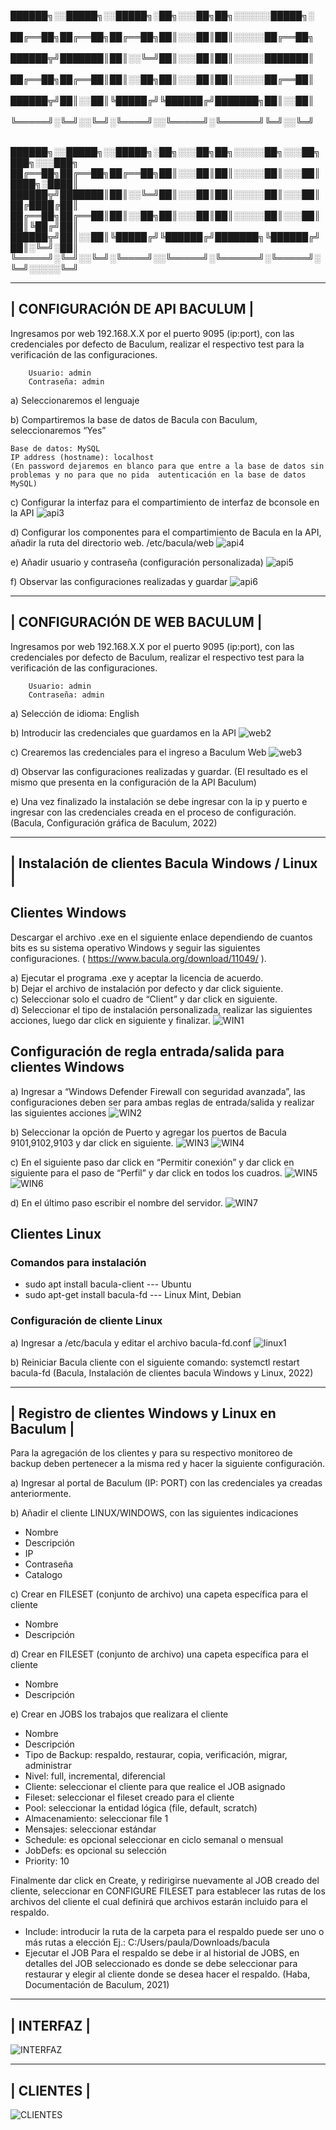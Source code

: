 
██████╗░░█████╗░░█████╗░██╗░░░██╗██╗░░░░░░█████╗░  
██╔══██╗██╔══██╗██╔══██╗██║░░░██║██║░░░░░██╔══██╗  
██████╦╝███████║██║░░╚═╝██║░░░██║██║░░░░░███████║  
██╔══██╗██╔══██║██║░░██╗██║░░░██║██║░░░░░██╔══██║  
██████╦╝██║░░██║╚█████╔╝╚██████╔╝███████╗██║░░██║  
╚═════╝░╚═╝░░╚═╝░╚════╝░░╚═════╝░╚══════╝╚═╝░░╚═╝  

██████╗░░█████╗░░█████╗░██╗░░░██╗██╗░░░░░██╗░░░██╗███╗░░░███╗
██╔══██╗██╔══██╗██╔══██╗██║░░░██║██║░░░░░██║░░░██║████╗░████║
██████╦╝███████║██║░░╚═╝██║░░░██║██║░░░░░██║░░░██║██╔████╔██║
██╔══██╗██╔══██║██║░░██╗██║░░░██║██║░░░░░██║░░░██║██║╚██╔╝██║
██████╦╝██║░░██║╚█████╔╝╚██████╔╝███████╗╚██████╔╝██║░╚═╝░██║
╚═════╝░╚═╝░░╚═╝░╚════╝░░╚═════╝░╚══════╝░╚═════╝░╚═╝░░░░░╚═╝


----------------------------------------------------------------------
|                CONFIGURACIÓN DE API BACULUM                        |
----------------------------------------------------------------------

Ingresamos por web 192.168.X.X por el puerto 9095 (ip:port), con las credenciales por defecto de Baculum, realizar el respectivo test para la verificación de las configuraciones.
        
        Usuario: admin 
        Contraseña: admin

a)	Seleccionaremos el lenguaje

b)	Compartiremos la base de datos de Bacula con Baculum, seleccionaremos “Yes” 
  
    Base de datos: MySQL
    IP address (hostname): localhost
    (En password dejaremos en blanco para que entre a la base de datos sin problemas y no para que no pida  autenticación en la base de datos MySQL)

c)	Configurar la interfaz para el compartimiento de interfaz de bconsole en la API
    ![api3](https://user-images.githubusercontent.com/103973381/228109440-b5f7ce07-b318-499a-b5df-78f708087198.png)

d)	Configurar los componentes para el compartimiento de Bacula en la API, añadir la ruta del directorio web.
        /etc/bacula/web
        ![api4](https://user-images.githubusercontent.com/103973381/228301704-e8e65fd0-89eb-4951-9349-dbbfd1551137.png)

e)	Añadir usuario y contraseña (configuración personalizada)
        ![api5](https://user-images.githubusercontent.com/103973381/228329343-41a5ca2e-fc26-42b3-a96d-2fa22b74e191.png)

f)	Observar las configuraciones realizadas y guardar
        ![api6](https://user-images.githubusercontent.com/103973381/228331216-3bf9079b-c6ee-4893-ade3-5aefb08ef3ff.png)


----------------------------------------------------------------------
|                    CONFIGURACIÓN DE WEB BACULUM                    |
----------------------------------------------------------------------

Ingresamos por web 192.168.X.X por el puerto 9095 (ip:port), con las credenciales por defecto de Baculum, realizar el respectivo test para la verificación de las configuraciones.

        Usuario: admin 
        Contraseña: admin
        
a)	Selección de idioma: English

b)	Introducir las credenciales que guardamos en la API
![web2](https://user-images.githubusercontent.com/103973381/229323884-0c2e52bc-0be2-4ca5-ad8e-abda2a5192d1.png)

c)	Crearemos las credenciales para el ingreso a Baculum Web
![web3](https://user-images.githubusercontent.com/103973381/229323925-133886ca-714e-455f-9064-617a86dcc8e3.png)

d)	Observar las configuraciones realizadas y guardar.
    (El resultado es el mismo que presenta en la configuración de la API Baculum)

e)	Una vez finalizado la instalación se debe ingresar con la ip y puerto e ingresar con las credenciales creada en el proceso de configuración.
        (Bacula, Configuración gráfica de Baculum, 2022)

----------------------------------------------------------------------
|         Instalación de clientes Bacula Windows / Linux             |
----------------------------------------------------------------------

## Clientes Windows
Descargar el archivo .exe en el siguiente enlace dependiendo de cuantos bits es su sistema operativo Windows y seguir las siguientes configuraciones.          ( https://www.bacula.org/download/11049/ ).

a)	Ejecutar el programa .exe y aceptar la licencia de acuerdo.     
b)	Dejar el archivo de instalación por defecto y dar click siguiente.      
c)	Seleccionar solo el cuadro de “Client” y dar click en siguiente.        
d)	Seleccionar el tipo de instalación personalizada, realizar las siguientes acciones, luego dar click en siguiente y finalizar.
![WIN1](https://user-images.githubusercontent.com/103973381/229324850-c18e6ef6-ede5-469a-9e98-3060cfa01449.png)

## Configuración de regla entrada/salida para clientes Windows  
a)	Ingresar a “Windows Defender Firewall con seguridad avanzada”, las configuraciones deben ser para ambas reglas de entrada/salida y realizar las                         siguientes acciones
![WIN2](https://user-images.githubusercontent.com/103973381/229324936-cf76809d-fb53-4ca1-a3f7-8094dcd0b544.png)

b)	Seleccionar la opción de Puerto y agregar los puertos de Bacula 9101,9102,9103 y dar click en siguiente.
![WIN3](https://user-images.githubusercontent.com/103973381/229325003-b60fe625-4a2d-4dc9-a6a8-b0e8aa0e19dd.png)
![WIN4](https://user-images.githubusercontent.com/103973381/229325064-744ef3d8-95c9-41bd-a6cd-de2264dde609.png)

c)	En el siguiente paso dar click en “Permitir conexión” y dar click en siguiente para el paso de “Perfil” y dar click en todos los cuadros.
![WIN5](https://user-images.githubusercontent.com/103973381/229325136-cf4e699c-8387-4549-86d0-04dc1c0ce989.png)
![WIN6](https://user-images.githubusercontent.com/103973381/229325230-7e8b5cfc-d461-49c1-8bd4-10c4f1d56fa0.png)

d)	En el último paso escribir el nombre del servidor.
![WIN7](https://user-images.githubusercontent.com/103973381/229325242-7563d088-7ebe-4d7e-b071-d194bf074f0c.png)


## Clientes Linux

### Comandos para instalación
-	sudo apt install bacula-client --- Ubuntu
-	sudo apt-get install bacula-fd --- Linux Mint, Debian

### Configuración de cliente Linux
a)	Ingresar a /etc/bacula y editar el archivo bacula-fd.conf
![linux1](https://user-images.githubusercontent.com/103973381/229325435-09f9a5fe-ccdb-4062-879c-866068d4d715.png)

b)	Reiniciar Bacula cliente con el siguiente comando: systemctl restart bacula-fd
(Bacula, Instalación de clientes bacula Windows y Linux, 2022)

----------------------------------------------------------------------
|        Registro de clientes Windows y Linux en Baculum             |
----------------------------------------------------------------------
Para la agregación de los clientes y para su respectivo monitoreo de backup deben pertenecer a la misma red y hacer la siguiente configuración.

a)	Ingresar al portal de Baculum (IP: PORT) con las credenciales ya creadas anteriormente.

b)	Añadir el cliente LINUX/WINDOWS, con las siguientes indicaciones
-	Nombre 
-	Descripción 
-	IP
-	Contraseña
-	Catalogo

c)	Crear en FILESET (conjunto de archivo) una capeta específica para el cliente
-	Nombre
-	Descripción

d)	Crear en FILESET (conjunto de archivo) una capeta específica para el cliente
-	Nombre
-	Descripción

e)	Crear en JOBS los trabajos que realizara el cliente
-	Nombre
-	Descripción
-	Tipo de Backup: respaldo, restaurar, copia, verificación, migrar, administrar
-	Nivel: full, incremental, diferencial
-	Cliente: seleccionar el cliente para que realice el JOB asignado
-	Fileset: seleccionar el fileset creado para el cliente
-	Pool: seleccionar la entidad lógica (file, default, scratch)
-	Almacenamiento: seleccionar file 1
-	Mensajes: seleccionar estándar
-	Schedule: es opcional seleccionar en ciclo semanal o mensual
-	JobDefs: es opcional su selección
-	Priority: 10

Finalmente dar click en Create, y redirigirse nuevamente al JOB creado del cliente, seleccionar en CONFIGURE FILESET para establecer las rutas de los archivos del cliente el cual definirá que archivos estarán incluido para el respaldo.
-	Include: introducir la ruta de la carpeta para el respaldo puede ser uno o más rutas a elección Ej.: C:/Users/paula/Downloads/bacula
-	Ejecutar el JOB
Para el respaldo se debe ir al historial de JOBS, en detalles del JOB seleccionado es donde se debe seleccionar para restaurar y elegir al cliente donde se desea hacer el respaldo.
(Haba, Documentación de Baculum, 2021)


----------------------------------------------------------------------
|                           INTERFAZ                                 |
----------------------------------------------------------------------
![INTERFAZ](https://user-images.githubusercontent.com/103973381/229325867-f2295e17-b192-43f0-a772-d7c24f6dd0ec.png)

----------------------------------------------------------------------
|                           CLIENTES                                |
----------------------------------------------------------------------
![CLIENTES](https://user-images.githubusercontent.com/103973381/229325998-283a2e3a-0695-450e-873f-7cdbd85ec648.png)





